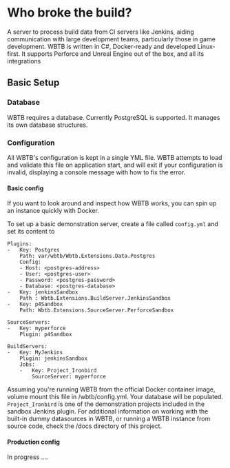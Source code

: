 # Who broke the build?

A server to process build data from CI servers like Jenkins, aiding communication with large development teams, particularly those in game development. WBTB is written in C#, Docker-ready and developed Linux-first. It supports Perforce and Unreal Engine out of the box, and all its integrations 

## Basic Setup

### Database

WBTB requires a database. Currently PostgreSQL is supported. It manages its own database structures.

### Configuration 

All WBTB's configuration is kept in a single YML file. WBTB attempts to load and validate this file on application start, and will exit if your configuration is invalid, displaying a console message with how to fix the error.

#### Basic config

If you want to look around and inspect how WBTB works, you can spin up an instance quickly with Docker. 

To set up a basic demonstration server, create a file called `config.yml` and set its content to

    Plugins: 
    -   Key: Postgres
        Path: var/wbtb/Wbtb.Extensions.Data.Postgres
        Config:
        - Host: <postgres-address>
        - User: <postgres-user>
        - Password: <postgres-password>
        - Database: <postgres-database>
    -   Key: jenkinsSandbox
        Path : Wbtb.Extensions.BuildServer.JenkinsSandbox
    -   Key: p4Sandbox
        Path: Wbtb.Extensions.SourceServer.PerforceSandbox

    SourceServers:
    -   Key: myperforce
        Plugin: p4Sandbox

    BuildServers:
    -   Key: MyJenkins
        Plugin: jenkinsSandbox
        Jobs:
        -   Key: Project_Ironbird
            SourceServer: myperforce

Assuming you're running WBTB from the official Docker container image, volume mount this file in /wbtb/config.yml. Your database will be populated. `Project_Ironbird` is one of the demonstration projects included in the sandbox Jenkins plugin. For additional information on working with the built-in dummy datasources in WBTB, or running a WBTB instance from source code, check the /docs directory of this project.

#### Production config

In progress ....



